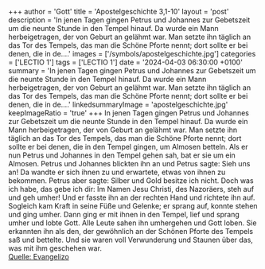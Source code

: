 +++
author = 'Gott'
title = 'Apostelgeschichte 3,1-10'
layout = 'post'
description = 'In jenen Tagen gingen Petrus und Johannes zur Gebetszeit um die neunte Stunde in den Tempel hinauf. Da wurde ein Mann herbeigetragen, der von Geburt an gelähmt war. Man setzte ihn täglich an das Tor des Tempels, das man die Schöne Pforte nennt; dort sollte er bei denen, die in de....'
images = ['/symbols/apostelgeschichte.jpg']
categories = ['LECTIO 1']
tags = ['LECTIO 1']
date = '2024-04-03 06:30:00 +0100'
summary = 'In jenen Tagen gingen Petrus und Johannes zur Gebetszeit um die neunte Stunde in den Tempel hinauf. Da wurde ein Mann herbeigetragen, der von Geburt an gelähmt war. Man setzte ihn täglich an das Tor des Tempels, das man die Schöne Pforte nennt; dort sollte er bei denen, die in de....'
linkedsummaryImage = 'apostelgeschichte.jpg'
keepImageRatio = 'true'
+++
In jenen Tagen gingen Petrus und Johannes zur Gebetszeit um die neunte Stunde in den Tempel hinauf.
Da wurde ein Mann herbeigetragen, der von Geburt an gelähmt war. Man setzte ihn täglich an das Tor des Tempels, das man die Schöne Pforte nennt; dort sollte er bei denen, die in den Tempel gingen, um Almosen betteln.<!--more-->
Als er nun Petrus und Johannes in den Tempel gehen sah, bat er sie um ein Almosen.
Petrus und Johannes blickten ihn an und Petrus sagte: Sieh uns an!
Da wandte er sich ihnen zu und erwartete, etwas von ihnen zu bekommen.
Petrus aber sagte: Silber und Gold besitze ich nicht. Doch was ich habe, das gebe ich dir: Im Namen Jesu Christi, des Nazoräers, steh auf und geh umher!
Und er fasste ihn an der rechten Hand und richtete ihn auf. Sogleich kam Kraft in seine Füße und Gelenke;
er sprang auf, konnte stehen und ging umher. Dann ging er mit ihnen in den Tempel, lief und sprang umher und lobte Gott.
Alle Leute sahen ihn umhergehen und Gott loben.
Sie erkannten ihn als den, der gewöhnlich an der Schönen Pforte des Tempels saß und bettelte. Und sie waren voll Verwunderung und Staunen über das, was mit ihm geschehen war.<br> [Quelle: Evangelizo](https://evangeliumtagfuertag.org/DE/gospel)